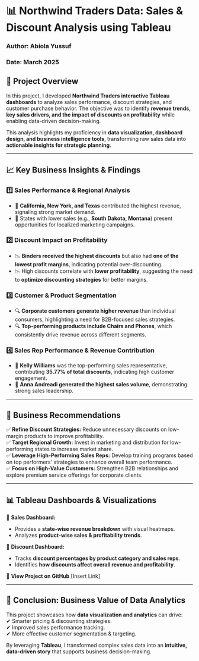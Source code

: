 
# 📊 **Northwind Traders Data: Sales & Discount Analysis using Tableau**  

### **Author:** Abiola Yussuf  
### **Date:** March 2025  

## **📌 Project Overview**  

In this project, I developed **Northwind Traders interactive Tableau dashboards** to analyze sales performance, discount strategies, and customer purchase behavior. The objective was to identify **revenue trends, key sales drivers, and the impact of discounts on profitability** while enabling data-driven decision-making.  

This analysis highlights my proficiency in **data visualization, dashboard design, and business intelligence tools**, transforming raw sales data into **actionable insights for strategic planning**.  

---

## **📈 Key Business Insights & Findings**  

### **1️⃣ Sales Performance & Regional Analysis**  
- 📌 **California, New York, and Texas** contributed the highest revenue, signaling strong market demand.  
- 📌 States with lower sales (e.g., **South Dakota, Montana**) present opportunities for localized marketing campaigns.  

### **2️⃣ Discount Impact on Profitability**  
- 📉 **Binders received the highest discounts** but also had **one of the lowest profit margins**, indicating potential over-discounting.  
- 📉 High discounts correlate with **lower profitability**, suggesting the need to **optimize discounting strategies** for better margins.  

### **3️⃣ Customer & Product Segmentation**  
- 🔍 **Corporate customers generate higher revenue** than individual consumers, highlighting a need for B2B-focused sales strategies.  
- 🔍 **Top-performing products include Chairs and Phones**, which consistently drive revenue across different segments.  

### **4️⃣ Sales Rep Performance & Revenue Contribution**  
- 💼 **Kelly Williams** was the top-performing sales representative, contributing **35.77% of total discounts**, indicating high customer engagement.  
- 💼 **Anna Andreadi generated the highest sales volume**, demonstrating strong sales leadership.  

---

## **📌 Business Recommendations**  

✅ **Refine Discount Strategies:** Reduce unnecessary discounts on low-margin products to improve profitability.  
✅ **Target Regional Growth:** Invest in marketing and distribution for low-performing states to increase market share.  
✅ **Leverage High-Performing Sales Reps:** Develop training programs based on top performers' strategies to enhance overall team performance.  
✅ **Focus on High-Value Customers:** Strengthen B2B relationships and explore premium service offerings for corporate clients.  

---

## **📊 Tableau Dashboards & Visualizations**  

🚀 **Sales Dashboard:**  
- Provides a **state-wise revenue breakdown** with visual heatmaps.  
- Analyzes **product-wise sales & profitability trends**.  

🚀 **Discount Dashboard:**  
- Tracks **discount percentages by product category and sales reps**.  
- Identifies **how discounts affect overall revenue and profitability**.  

🔗 **View Project on GitHub** [Insert Link]  

---

## **💼 Conclusion: Business Value of Data Analytics**  

This project showcases how **data visualization and analytics** can drive:  
✔ Smarter pricing & discounting strategies.  
✔ Improved sales performance tracking.  
✔ More effective customer segmentation & targeting.  

By leveraging **Tableau**, I transformed complex sales data into an **intuitive, data-driven story** that supports business decision-making.  


